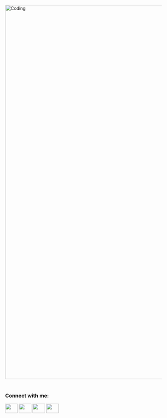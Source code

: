 <img align="right" alt="Coding" width="1200" src="https://pbs.twimg.com/profile_banners/1751130305878982656/1707162968/1500x500">ㅤ
ㅤㅤ
                                                                            ㅤ   <h3 align="left">Connect with me:</h3>
                                                     <p align="left">
                                     <a href="https://twitter.com/alovetion" target="blank"><img align="center" src="https://cdn.jsdelivr.net/npm/simple-icons@3.0.1/icons/twitter.svg" alt="" height="30" width="40" /></a>
                                     <a href="https://www.linkedin.com/in/nikita-madestov-bb4171280/" target="blank"><img align="center" src="https://cdn.jsdelivr.net/npm/simple-icons@3.0.1/icons/linkedin.svg" alt="" height="30" width="40" /></a>
                                     <a href="https://www.instagram.com/alovetion/?hl=ru" target="blank"><img align="center" src="https://cdn.jsdelivr.net/npm/simple-icons@3.0.1/icons/instagram.svg" alt="" height="30" width="40" /></a>
                                     <a href="https://www.youtube.com/channel/UCQE7tfI780gx5e-I4vrCCfg" target="blank"><img align="center" src="https://cdn.jsdelivr.net/npm/simple-icons@3.0.1/icons/youtube.svg" alt="" height="30" width="40" /></a>
                                     </p>

